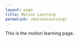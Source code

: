 ```yaml
---
layout: page
title: Motion Learning
permalink: /motionLearning/
---
```


This is the motion learning page.